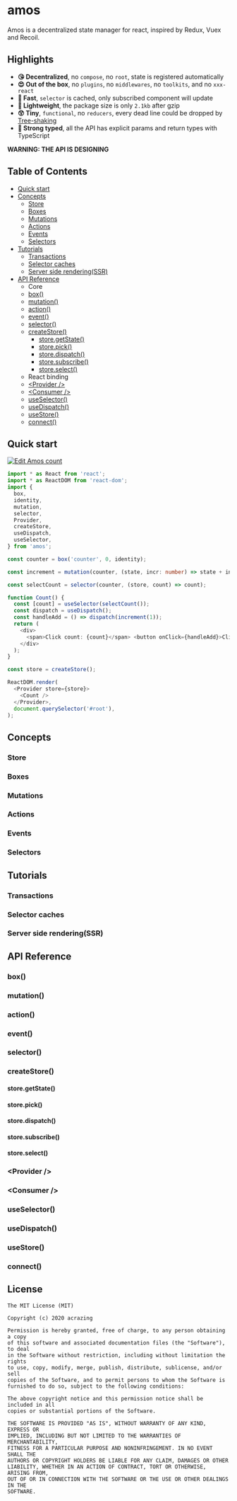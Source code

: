 # amos

Amos is a decentralized state manager for react, inspired by Redux, Vuex and Recoil.

## Highlights

- **😘 Decentralized**, no `compose`, no `root`, state is registered automatically
- **😍 Out of the box**, no `plugins`, no `middlewares`, no `toolkits`, and no `xxx-react`
- **🥰 Fast**, `selector` is cached, only subscribed component will update
- **🤩 Lightweight**, the package size is only `2.1kb` after gzip
- **😲 Tiny**, `functional`, no `reducers`, every dead line could be dropped by [Tree-shaking](https://developer.mozilla.org/en-US/docs/Glossary/Tree_shaking)
- **🥳 Strong typed**, all the API has explicit params and return types with TypeScript

**WARNING: THE API IS DESIGNING**

## Table of Contents

- [Quick start](#Quick-start)
- [Concepts](#Concepts)
  - [Store](#Store)
  - [Boxes](#Boxes)
  - [Mutations](#Mutations)
  - [Actions](#Actions)
  - [Events](#Events)
  - [Selectors](#Selectors)
- [Tutorials](#tutorials)
  - [Transactions](#transactions)
  - [Selector caches](#selector-caches)
  - [Server side rendering(SSR)](#server-side-renderingssr)
- [API Reference](#API-Reference)
  - Core
  - [box()](#box)
  - [mutation()](#mutation)
  - [action()](#action)
  - [event()](#event)
  - [selector()](#selector)
  - [createStore()](#createstore)
    - [store.getState()](#storegetstate)
    - [store.pick()](#storepick)
    - [store.dispatch()](#storedispatch)
    - [store.subscribe()](#storesubscribe)
    - [store.select()](#storeselect)
  - React binding
  - [\<Provider />](#provider-)
  - [\<Consumer />](#consumer-)
  - [useSelector()](#useselector)
  - [useDispatch()](#usedispatch)
  - [useStore()](#usestore)
  - [connect()](#connect)

## Quick start

[![Edit Amos count](https://codesandbox.io/static/img/play-codesandbox.svg)](https://codesandbox.io/s/amos-count-wxdb5?fontsize=14&hidenavigation=1&theme=dark)

```typescript jsx
import * as React from 'react';
import * as ReactDOM from 'react-dom';
import {
  box,
  identity,
  mutation,
  selector,
  Provider,
  createStore,
  useDispatch,
  useSelector,
} from 'amos';

const counter = box('counter', 0, identity);

const increment = mutation(counter, (state, incr: number) => state + incr);

const selectCount = selector(counter, (store, count) => count);

function Count() {
  const [count] = useSelector(selectCount());
  const dispatch = useDispatch();
  const handleAdd = () => dispatch(increment(1));
  return (
    <div>
      <span>Click count: {count}</span> <button onClick={handleAdd}>Click me</button>
    </div>
  );
}

const store = createStore();

ReactDOM.render(
  <Provider store={store}>
    <Count />
  </Provider>,
  document.querySelector('#root'),
);
```

## Concepts

### Store

### Boxes

### Mutations

### Actions

### Events

### Selectors

## Tutorials

### Transactions

### Selector caches

### Server side rendering(SSR)

## API Reference

### box()

### mutation()

### action()

### event()

### selector()

### createStore()

#### store.getState()

#### store.pick()

#### store.dispatch()

#### store.subscribe()

#### store.select()

### \<Provider />

### \<Consumer />

### useSelector()

### useDispatch()

### useStore()

### connect()

## License

```
The MIT License (MIT)

Copyright (c) 2020 acrazing

Permission is hereby granted, free of charge, to any person obtaining a copy
of this software and associated documentation files (the "Software"), to deal
in the Software without restriction, including without limitation the rights
to use, copy, modify, merge, publish, distribute, sublicense, and/or sell
copies of the Software, and to permit persons to whom the Software is
furnished to do so, subject to the following conditions:

The above copyright notice and this permission notice shall be included in all
copies or substantial portions of the Software.

THE SOFTWARE IS PROVIDED "AS IS", WITHOUT WARRANTY OF ANY KIND, EXPRESS OR
IMPLIED, INCLUDING BUT NOT LIMITED TO THE WARRANTIES OF MERCHANTABILITY,
FITNESS FOR A PARTICULAR PURPOSE AND NONINFRINGEMENT. IN NO EVENT SHALL THE
AUTHORS OR COPYRIGHT HOLDERS BE LIABLE FOR ANY CLAIM, DAMAGES OR OTHER
LIABILITY, WHETHER IN AN ACTION OF CONTRACT, TORT OR OTHERWISE, ARISING FROM,
OUT OF OR IN CONNECTION WITH THE SOFTWARE OR THE USE OR OTHER DEALINGS IN THE
SOFTWARE.
```

